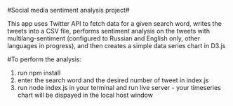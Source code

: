 #Social media sentiment analysis project#

This app uses Twitter API to fetch data for a given search word, writes the tweets into a CSV file, performs sentiment analysis on the tweets with multilang-sentiment (configured to Russian and English only, other languages in progress), and then creates a simple data series chart in D3.js

#To perform the analysis:

1. run npm install
2. enter the search word and the desired number of tweet in index.js
3. run node index.js in your terminal and run live server - your timeseries chart will be dispayed in the local host window
